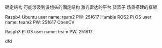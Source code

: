 确定结构
可能涉及到设想头的固定结构
激光雷达的平台
货篮子
场景搭建的框架


Raspb4  Ubuntu  user name: team2      PW: 251617   Humble ROS2
        Pi OS   user name: team2      PW: 251617   OpenCV 

Raspb3  Pi OS   user name: team       PW: 251617

dfd